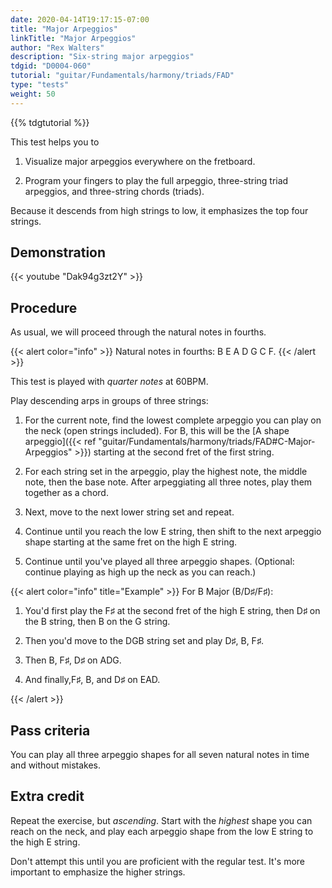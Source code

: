 ```yaml
---
date: 2020-04-14T19:17:15-07:00
title: "Major Arpeggios"
linkTitle: "Major Arpeggios"
author: "Rex Walters"
description: "Six-string major arpeggios"
tdgid: "D0004-060"
tutorial: "guitar/Fundamentals/harmony/triads/FAD"
type: "tests"
weight: 50
---
```


{{% tdgtutorial %}}

This test helps you to

1. Visualize major arpeggios everywhere on the fretboard.

2. Program your fingers to play the full arpeggio, three-string triad arpeggios, and three-string chords (triads).

Because it descends from high strings to low, it emphasizes the top four strings.

## Demonstration

{{< youtube "Dak94g3zt2Y"  >}}

## Procedure

As usual, we will proceed through the natural notes in fourths.

{{< alert color="info" >}}
Natural notes in fourths: B E A D G C F.
{{< /alert >}}

This test is played with *quarter notes* at 60BPM.

Play descending arps in groups of three strings:

1. For the current note, find the lowest complete arpeggio you can play on the neck (open strings included). For B, this will be the [A shape arpeggio]({{< ref "guitar/Fundamentals/harmony/triads/FAD#C-Major-Arpeggios" >}}) starting at the second fret of the first string.

2. For each string set in the arpeggio, play the highest note, the middle note, then the base note. After arpeggiating all three notes, play them together as a chord.

3. Next, move to the next lower string set and repeat.

4. Continue until you reach the low E string, then shift to the next arpeggio shape starting at the same fret on the high E string.

5. Continue until you've played all three arpeggio shapes. (Optional: continue playing as high up the neck as you can reach.)

{{< alert color="info" title="Example" >}}
For B Major (B/D&sharp;/F&sharp;):

1. You'd first play the F&sharp; at the second fret of the high E string, then D&sharp; on the B string, then B on the G string.

2. Then you'd move to the DGB string set and play D&sharp;, B, F&sharp;.

3. Then B, F&sharp;, D&sharp; on ADG.

4. And finally,F&sharp;, B, and D&sharp; on EAD.

{{< /alert >}}


## Pass criteria

You can play all three arpeggio shapes for all seven natural notes in time and without mistakes.

## Extra credit

Repeat the exercise, but *ascending*. Start with the *highest* shape you can reach on the neck, and play each arpeggio shape from the low E string to the high E string.

Don't attempt this until you are proficient with the regular test. It's more important to emphasize the higher strings.
